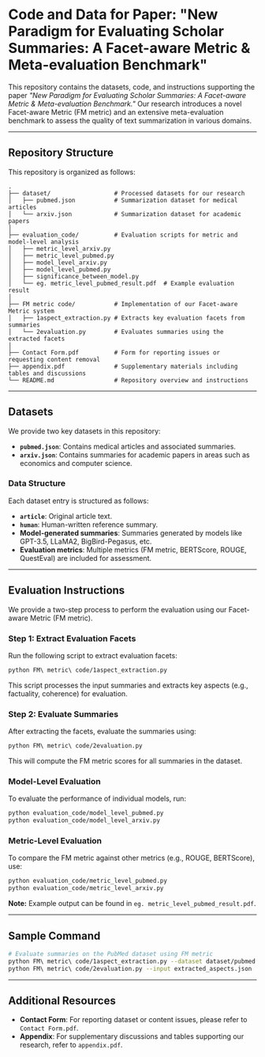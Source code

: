 
# Code and Data for Paper: "New Paradigm for Evaluating Scholar Summaries: A Facet-aware Metric & Meta-evaluation Benchmark"

This repository contains the datasets, code, and instructions supporting the paper *"New Paradigm for Evaluating Scholar Summaries: A Facet-aware Metric & Meta-evaluation Benchmark."* Our research introduces a novel Facet-aware Metric (FM metric) and an extensive meta-evaluation benchmark to assess the quality of text summarization in various domains.

---

## **Repository Structure**
This repository is organized as follows:

```
.
├── dataset/                  # Processed datasets for our research
│   ├── pubmed.json           # Summarization dataset for medical articles
│   └── arxiv.json            # Summarization dataset for academic papers
│
├── evaluation_code/          # Evaluation scripts for metric and model-level analysis
│   ├── metric_level_arxiv.py
│   ├── metric_level_pubmed.py
│   ├── model_level_arxiv.py
│   ├── model_level_pubmed.py
│   ├── significance_between_model.py
│   └── eg. metric_level_pubmed_result.pdf  # Example evaluation result
│
├── FM metric code/           # Implementation of our Facet-aware Metric system
│   ├── 1aspect_extraction.py # Extracts key evaluation facets from summaries
│   └── 2evaluation.py        # Evaluates summaries using the extracted facets
│
├── Contact Form.pdf          # Form for reporting issues or requesting content removal
├── appendix.pdf              # Supplementary materials including tables and discussions
└── README.md                 # Repository overview and instructions
```

---

## **Datasets**

We provide two key datasets in this repository:
- **`pubmed.json`**: Contains medical articles and associated summaries.
- **`arxiv.json`**: Contains summaries for academic papers in areas such as economics and computer science.

### **Data Structure**
Each dataset entry is structured as follows:
- **`article`**: Original article text.
- **`human`**: Human-written reference summary.
- **Model-generated summaries**: Summaries generated by models like GPT-3.5, LLaMA2, BigBird-Pegasus, etc.
- **Evaluation metrics**: Multiple metrics (FM metric, BERTScore, ROUGE, QuestEval) are included for assessment.

---

## **Evaluation Instructions**

We provide a two-step process to perform the evaluation using our Facet-aware Metric (FM metric).

### **Step 1: Extract Evaluation Facets**
Run the following script to extract evaluation facets:
```bash
python FM\ metric\ code/1aspect_extraction.py
```

This script processes the input summaries and extracts key aspects (e.g., factuality, coherence) for evaluation.

### **Step 2: Evaluate Summaries**
After extracting the facets, evaluate the summaries using:
```bash
python FM\ metric\ code/2evaluation.py
```

This will compute the FM metric scores for all summaries in the dataset.

### **Model-Level Evaluation**
To evaluate the performance of individual models, run:
```bash
python evaluation_code/model_level_pubmed.py
python evaluation_code/model_level_arxiv.py
```

### **Metric-Level Evaluation**
To compare the FM metric against other metrics (e.g., ROUGE, BERTScore), use:
```bash
python evaluation_code/metric_level_pubmed.py
python evaluation_code/metric_level_arxiv.py
```

**Note:** Example output can be found in `eg. metric_level_pubmed_result.pdf`.

---

## **Sample Command**
```bash
# Evaluate summaries on the PubMed dataset using FM metric
python FM\ metric\ code/1aspect_extraction.py --dataset dataset/pubmed.json
python FM\ metric\ code/2evaluation.py --input extracted_aspects.json
```

---

## **Additional Resources**
- **Contact Form**: For reporting dataset or content issues, please refer to `Contact Form.pdf`.
- **Appendix**: For supplementary discussions and tables supporting our research, refer to `appendix.pdf`.